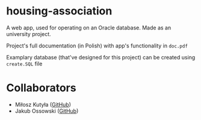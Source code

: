 # housing-association
A web app, used for operating on an Oracle database. Made as an university project.

Project's full documentation (in Polish) with app's functionality in ```doc.pdf```

Examplary database (that've designed for this project) can be created using ``create.SQL`` file

# Collaborators
- Miłosz Kutyła ([GitHub](https://github.com/mkutyla/))
- Jakub Ossowski ([GitHub](https://github.com/bilevcik/))
